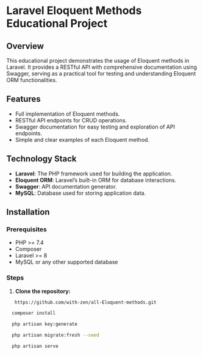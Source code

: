 # Laravel Eloquent Methods Educational Project

## Overview

This educational project demonstrates the usage of Eloquent methods in Laravel. It provides a RESTful API with comprehensive documentation using Swagger, serving as a practical tool for testing and understanding Eloquent ORM functionalities.

## Features

- Full implementation of Eloquent methods.
- RESTful API endpoints for CRUD operations.
- Swagger documentation for easy testing and exploration of API endpoints.
- Simple and clear examples of each Eloquent method.

## Technology Stack

- **Laravel**: The PHP framework used for building the application.
- **Eloquent ORM**: Laravel’s built-in ORM for database interactions.
- **Swagger**: API documentation generator.
- **MySQL**: Database used for storing application data.

## Installation

### Prerequisites

- PHP >= 7.4
- Composer
- Laravel >= 8
- MySQL or any other supported database

### Steps

1. **Clone the repository:**

```bash
   https://github.com/with-zen/all-Eloquent-methods.git
   ```
  ```bash
    composer install
```
  ```bash
    php artisan key:generate
```
  ```bash
    php artisan migrate:fresh --seed
```
  ```bash
    php artisan serve
```
